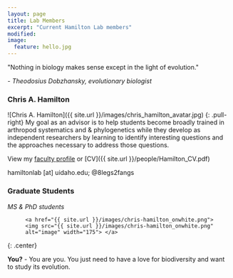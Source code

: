 ```yaml
---
layout: page
title: Lab Members
excerpt: "Current Hamilton Lab members"
modified: 
image:
  feature: hello.jpg
---
```


"Nothing in biology makes sense except in the light of evolution."

*- Theodosius Dobzhansky, evolutionary biologist*


### Chris A. Hamilton
![Chris A. Hamilton]({{ site.url }}/images/chris_hamilton_avatar.jpg)
{: .pull-right}
My goal as an advisor is to help students become broadly trained in arthropod systematics and & phylogenetics while they develop as independent researchers by learning to identify interesting questions and the approaches necessary to address those questions.

View my [faculty profile](https://www.uidaho.edu/cals/entomology-plant-pathology-and-nematology/our-people/chris-hamilton) or [CV]({{ site.url }}/people/Hamilton_CV.pdf)

hamiltonlab [at] uidaho.edu; @8legs2fangs

### Graduate Students
*MS & PhD students*

<figure>

	<a href="{{ site.url }}/images/chris-hamilton_onwhite.png"><img src="{{ site.url }}/images/chris-hamilton_onwhite.png" alt="image" width="175"> </a>

</figure>
{: .center}

**You?** - You are you. You just need to have a love for biodiversity and want to study its evolution.

